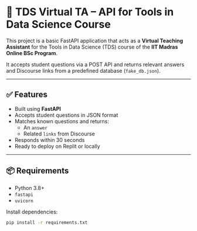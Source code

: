 # 🧠 TDS Virtual TA – API for Tools in Data Science Course

This project is a basic FastAPI application that acts as a **Virtual Teaching Assistant** for the Tools in Data Science (TDS) course of the **IIT Madras Online BSc Program**.

It accepts student questions via a POST API and returns relevant answers and Discourse links from a predefined database (`fake_db.json`).

---

## ✅ Features

- Built using **FastAPI**
- Accepts student questions in JSON format
- Matches known questions and returns:
  - An `answer`
  - Related `links` from Discourse
- Responds within 30 seconds
- Ready to deploy on Replit or locally

---

## 📦 Requirements

- Python 3.8+
- `fastapi`
- `uvicorn`

Install dependencies:

```bash
pip install -r requirements.txt
